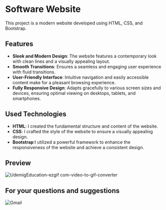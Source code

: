 # Software Website

This project is a modern website developed using HTML, CSS, and Bootstrap.

## Features

- **Sleek and Modern Design**: The website features a contemporary look with clean lines and a visually appealing layout.
- **Smooth Transitions**: Ensures a seamless and engaging user experience with fluid transitions.
- **User-Friendly Interface**: Intuitive navigation and easily accessible content make for a pleasant browsing experience.
- **Fully Responsive Design**: Adapts gracefully to various screen sizes and devices, ensuring optimal viewing on desktops, tablets, and smartphones.


## Used Technologies

- **HTML**:  I created the fundamental structure and content of the website.
- **CSS**: I crafted the style of the website to ensure a visually appealing design.
- **Bootstrap**:I utilized a powerful framework to enhance the responsiveness of the website and achieve a consistent design.



## Preview
![UdemigEducation-ezgif com-video-to-gif-converter](https://github.com/MehmetPolat20/software-website/assets/150278524/2428b74b-6239-4e3e-91a2-3c04bb5b55fc)


## For your questions and suggestions
<a href="mailto:mehmet.polat2035@gmail.com" target="_blank" style="text-decoration: none;">
    <img src="https://img.shields.io/badge/Gmail-D14836.svg?style=for-the-badge&logo=Gmail&logoColor=white" alt="Gmail">
</a>



